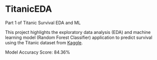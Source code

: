 # TitanicEDA

Part 1 of Titanic Survival EDA and ML

This project highlights the exploratory data analysis (EDA) and machine learning model (Random Forest Classifier) application to predict survival using the Titanic dataset from [Kaggle](https://www.kaggle.com/c/titanic).

Model Accuracy Score: 84.36%
